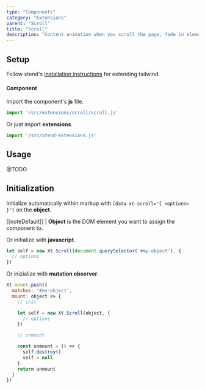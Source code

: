 ```yaml
---
type: "Components"
category: "Extensions"
parent: "Scroll"
title: "Scroll"
description: "Content animation when you scroll the page, fade in elements, parallax."
---
```


## Setup

Follow xtend's [installation instructions](/introduction/getting-started/setup) for extending tailwind.

#### Component

Import the component's **js** file.

```jsx
import '/src/extensions/scroll/scroll.js'
```

Or just import **extensions**.

```jsx
import '/src/xtend-extensions.js'
```

## Usage

@TODO

## Initialization

Initialize automatically within markup with `[data-xt-scroll="{ <options> }"]` on the **object**.

[[noteDefault]]
| **Object** is the DOM element you want to assign the component to.

Or initialize with **javascript**.

```js
let self = new Xt.Scroll(document.querySelector('#my-object'), {
  // options
})
```

Or inizialize with **mutation observer**.

```js
Xt.mount.push({
  matches: '#my-object',
  mount: object => {
    // init

    let self = new Xt.Scroll(object, {
      // options
    })

    // unmount

    const unmount = () => {
      self.destroy()
      self = null
    }
    return unmount
  }
})
```
